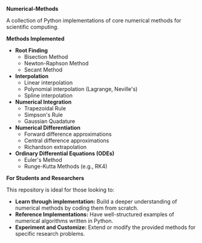 **Numerical-Methods**

A collection of Python implementations of core numerical methods for scientific computing. 

**Methods Implemented**

* **Root Finding**
    * Bisection Method
    * Newton-Raphson Method
    * Secant Method 
* **Interpolation**
    * Linear interpolation
    * Polynomial interpolation (Lagrange, Neville's)
    * Spline interpolation
* **Numerical Integration**
    * Trapezoidal Rule
    * Simpson's Rule
    * Gaussian Quadature
* **Numerical Differentiation**
    * Forward difference approximations
    * Central difference approximations
    * Richardson extrapolation
* **Ordinary Differential Equations (ODEs)**
    * Euler's Method
    * Runge-Kutta Methods (e.g., RK4)

**For Students and Researchers**

This repository is ideal for those looking to:

* **Learn through implementation:**  Build a  deeper understanding of numerical methods by coding them from scratch.
* **Reference Implementations:** Have well-structured examples of numerical algorithms written in Python.
* **Experiment and Customize:** Extend or modify the provided methods for specific research problems.

